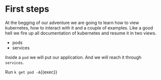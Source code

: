 # First steps 
At the begging of our adventure we are going to learn how to view kubernetes, how to interact with it and a couple of examples.
Like a good hell we fire up all documentation of kubernetes and resume it in two views.
- pods
- services

Inside a `pod` we will put our application. And we will reach it through `services`.

Run `k get pod -A`{{exec}}